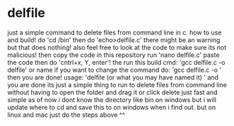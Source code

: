# delfile
just a simple command to delete files from command line in c.
how to use and build!
do 'cd /bin'
then do 'echo>delfile.c'
there might be an warning but that does nothing!
also feel free to look at the code to make sure its not malicious!
then copy the code in this repository
run 'nano delfile.c'
paste the code then do 'cntrl+x, Y, enter'!
the run this build cmd: 'gcc delfile.c -o delfile'
or name if you want to change the command do: 'gcc delfile.c -o <name of your cmd>'
then you are done!
usage: 'delfile (or what you may have named it) <file to delete>'
and you are done its just a simple thing to run to delete files from command line without having to open the folder and drag it or click delete just fast and simple
as of now i dont know the directory like bin on windows but i will update where to cd and save this to on windows when i find out.
but on linux and mac just do the steps above ^^
